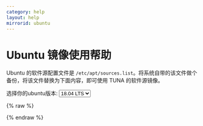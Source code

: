 ```yaml
---
category: help
layout: help
mirrorid: ubuntu
---
```


Ubuntu 镜像使用帮助
===================

Ubuntu 的软件源配置文件是
`/etc/apt/sources.list`。将系统自带的该文件做个备份，将该文件替换为下面内容，即可使用
TUNA 的软件源镜像。


<form class="form-inline">
<div class="form-group">
	<label>选择你的ubuntu版本: </label>
	<select class="form-control release-select" data-template="#apt-template" data-target="#apt-content">
	  <option data-release="precise">12.04 LTS</option>
	  <option data-release="trusty">14.04 LTS</option>
	  <option data-release="xenial">16.04 LTS</option>
	  <option data-release="bionic" selected>18.04 LTS</option>
	  <option data-release="vivid">15.04</option>
	  <option data-release="wily">15.10</option>
	  <option data-release="yakkety">16.10</option>
	  <option data-release="zesty">17.04</option>
	  <option data-release="artful">17.10</option>
	  <option data-release="cosmic">18.10</option>
	  <option data-release="disco">19.04</option>
	  <option data-release="eoan">19.10</option>
	</select>
</div>
</form>

{% raw %}
<script id="apt-template" type="x-tmpl-markup">
# 默认注释了源码镜像以提高 apt update 速度，如有需要可自行取消注释
deb https://{{ site.hostname }}/ubuntu/ {{release_name}} main restricted universe multiverse
# deb-src https://{{ site.hostname }}/ubuntu/ {{release_name}} main restricted universe multiverse
deb https://{{ site.hostname }}/ubuntu/ {{release_name}}-updates main restricted universe multiverse
# deb-src https://{{ site.hostname }}/ubuntu/ {{release_name}}-updates main restricted universe multiverse
deb https://{{ site.hostname }}/ubuntu/ {{release_name}}-backports main restricted universe multiverse
# deb-src https://{{ site.hostname }}/ubuntu/ {{release_name}}-backports main restricted universe multiverse
deb https://{{ site.hostname }}/ubuntu/ {{release_name}}-security main restricted universe multiverse
# deb-src https://{{ site.hostname }}/ubuntu/ {{release_name}}-security main restricted universe multiverse

# 预发布软件源，不建议启用
# deb https://{{ site.hostname }}/ubuntu/ {{release_name}}-proposed main restricted universe multiverse
# deb-src https://{{ site.hostname }}/ubuntu/ {{release_name}}-proposed main restricted universe multiverse
</script>
{% endraw %}

<p></p>

<pre>
<code id="apt-content">
</code>
</pre>
